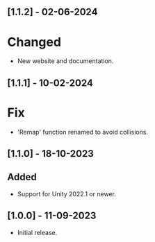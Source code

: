 ## [1.1.2] - 02-06-2024

# Changed
- New website and documentation.

## [1.1.1] - 10-02-2024

# Fix
- 'Remap' function renamed to avoid collisions.

## [1.1.0] - 18-10-2023

## Added
- Support for Unity 2022.1 or newer.

## [1.0.0] - 11-09-2023

- Initial release.